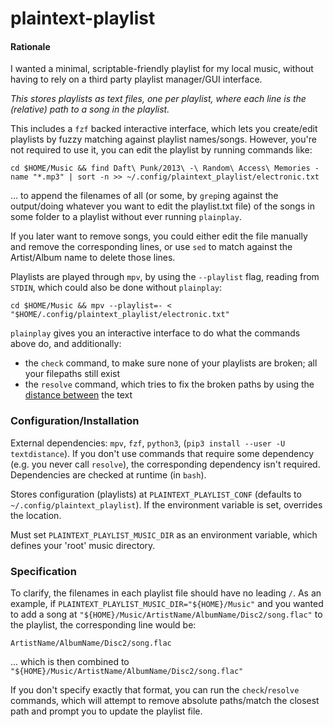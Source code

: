 # plaintext-playlist

#### Rationale

I wanted a minimal, scriptable-friendly playlist for my local music, without having to rely on a third party playlist manager/GUI interface.

*This stores playlists as text files, one per playlist, where each line is the (relative) path to a song in the playlist.*

This includes a `fzf` backed interactive interface, which lets you create/edit playlists by fuzzy matching against playlist names/songs. However, you're not required to use it, you can edit the playlist by running commands like:


`cd $HOME/Music && find Daft\ Punk/2013\ -\ Random\ Access\ Memories -name "*.mp3" | sort -n >> ~/.config/plaintext_playlist/electronic.txt`

... to append the filenames of all (or some, by `grep`ing against the output/doing whatever you want to edit the playlist.txt file) of the songs in some folder to a playlist without ever running `plainplay`.

If you later want to remove songs, you could either edit the file manually and remove the corresponding lines, or use `sed` to match against the Artist/Album name to delete those lines.

Playlists are played through `mpv`, by using the `--playlist` flag, reading from `STDIN`, which could also be done without `plainplay`:


`cd $HOME/Music && mpv --playlist=- < "$HOME/.config/plaintext_playlist/electronic.txt"`

`plainplay` gives you an interactive interface to do what the commands above do, and additionally:

* the `check` command, to make sure none of your playlists are broken; all your filepaths still exist
* the `resolve` command, which tries to fix the broken paths by using the [distance between](https://github.com/life4/textdistance) the text

### Configuration/Installation

External dependencies: `mpv`, `fzf`, `python3`, (`pip3 install --user -U textdistance`). If you don't use commands that require some dependency (e.g. you never call `resolve`), the corresponding dependency isn't required. Dependencies are checked at runtime (in `bash`).

Stores configuration (playlists) at `PLAINTEXT_PLAYLIST_CONF` (defaults to `~/.config/plaintext_playlist`). If the environment variable is set, overrides the location.

Must set `PLAINTEXT_PLAYLIST_MUSIC_DIR` as an environment variable, which defines your 'root' music directory.

### Specification

To clarify, the filenames in each playlist file should have no leading `/`. As an example, if `PLAINTEXT_PLAYLIST_MUSIC_DIR="${HOME}/Music"` and you wanted to add a song at `"${HOME}/Music/ArtistName/AlbumName/Disc2/song.flac"` to the playlist, the corresponding line would be:

```
ArtistName/AlbumName/Disc2/song.flac
```

... which is then combined to `"${HOME}/Music/ArtistName/AlbumName/Disc2/song.flac"`

If you don't specify exactly that format, you can run the `check`/`resolve` commands, which will attempt to remove absolute paths/match the closest path and prompt you to update the playlist file.

